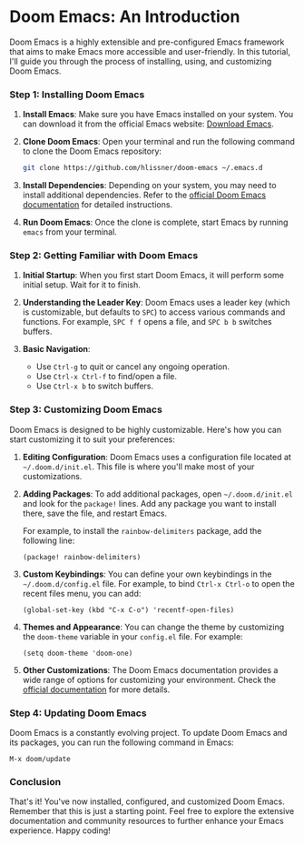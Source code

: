 # Doom Emacs: An Introduction

Doom Emacs is a highly extensible and pre-configured Emacs framework that aims to make Emacs more accessible and user-friendly. In this tutorial, I'll guide you through the process of installing, using, and customizing Doom Emacs.

### Step 1: Installing Doom Emacs

1. **Install Emacs**:
   Make sure you have Emacs installed on your system. You can download it from the official Emacs website: [Download Emacs](https://www.gnu.org/software/emacs/).

2. **Clone Doom Emacs**:
   Open your terminal and run the following command to clone the Doom Emacs repository:
   ```bash
   git clone https://github.com/hlissner/doom-emacs ~/.emacs.d
   ```

3. **Install Dependencies**:
   Depending on your system, you may need to install additional dependencies. Refer to the [official Doom Emacs documentation](https://github.com/hlissner/doom-emacs/blob/develop/docs/getting_started.org#install) for detailed instructions.

4. **Run Doom Emacs**:
   Once the clone is complete, start Emacs by running `emacs` from your terminal.

### Step 2: Getting Familiar with Doom Emacs

1. **Initial Startup**:
   When you first start Doom Emacs, it will perform some initial setup. Wait for it to finish.

2. **Understanding the Leader Key**:
   Doom Emacs uses a leader key (which is customizable, but defaults to `SPC`) to access various commands and functions. For example, `SPC f f` opens a file, and `SPC b b` switches buffers.

3. **Basic Navigation**:
   - Use `Ctrl-g` to quit or cancel any ongoing operation.
   - Use `Ctrl-x Ctrl-f` to find/open a file.
   - Use `Ctrl-x b` to switch buffers.

### Step 3: Customizing Doom Emacs

Doom Emacs is designed to be highly customizable. Here's how you can start customizing it to suit your preferences:

1. **Editing Configuration**:
   Doom Emacs uses a configuration file located at `~/.doom.d/init.el`. This file is where you'll make most of your customizations.

2. **Adding Packages**:
   To add additional packages, open `~/.doom.d/init.el` and look for the `package!` lines. Add any package you want to install there, save the file, and restart Emacs.

   For example, to install the `rainbow-delimiters` package, add the following line:
   ```elisp
   (package! rainbow-delimiters)
   ```

3. **Custom Keybindings**:
   You can define your own keybindings in the `~/.doom.d/config.el` file. For example, to bind `Ctrl-x Ctrl-o` to open the recent files menu, you can add:
   ```elisp
   (global-set-key (kbd "C-x C-o") 'recentf-open-files)
   ```

4. **Themes and Appearance**:
   You can change the theme by customizing the `doom-theme` variable in your `config.el` file. For example:
   ```elisp
   (setq doom-theme 'doom-one)
   ```

5. **Other Customizations**:
   The Doom Emacs documentation provides a wide range of options for customizing your environment. Check the [official documentation](https://github.com/hlissner/doom-emacs/blob/develop/docs/getting_started.org#customizing) for more details.

### Step 4: Updating Doom Emacs

Doom Emacs is a constantly evolving project. To update Doom Emacs and its packages, you can run the following command in Emacs:

```elisp
M-x doom/update
```

### Conclusion

That's it! You've now installed, configured, and customized Doom Emacs. Remember that this is just a starting point. Feel free to explore the extensive documentation and community resources to further enhance your Emacs experience. Happy coding!